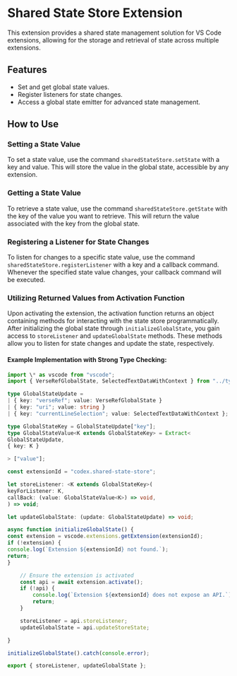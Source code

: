 # Shared State Store Extension

This extension provides a shared state management solution for VS Code extensions, allowing for the storage and retrieval of state across multiple extensions.

## Features

- Set and get global state values.
- Register listeners for state changes.
- Access a global state emitter for advanced state management.

## How to Use

### Setting a State Value

To set a state value, use the command `sharedStateStore.setState` with a key and value. This will store the value in the global state, accessible by any extension.

### Getting a State Value

To retrieve a state value, use the command `sharedStateStore.getState` with the key of the value you want to retrieve. This will return the value associated with the key from the global state.

### Registering a Listener for State Changes

To listen for changes to a specific state value, use the command `sharedStateStore.registerListener` with a key and a callback command. Whenever the specified state value changes, your callback command will be executed.

### Utilizing Returned Values from Activation Function

Upon activating the extension, the activation function returns an object containing methods for interacting with the state store programmatically. After initializing the global state through `initializeGlobalState`, you gain access to `storeListener` and `updateGlobalState` methods. These methods allow you to listen for state changes and update the state, respectively.

#### Example Implementation with Strong Type Checking:

```typescript
import \* as vscode from "vscode";
import { VerseRefGlobalState, SelectedTextDataWithContext } from "../types";

type GlobalStateUpdate =
| { key: "verseRef"; value: VerseRefGlobalState }
| { key: "uri"; value: string }
| { key: "currentLineSelection"; value: SelectedTextDataWithContext };

type GlobalStateKey = GlobalStateUpdate["key"];
type GlobalStateValue<K extends GlobalStateKey> = Extract<
GlobalStateUpdate,
{ key: K }

> ["value"];

const extensionId = "codex.shared-state-store";

let storeListener: <K extends GlobalStateKey>(
keyForListener: K,
callBack: (value: GlobalStateValue<K>) => void,
) => void;

let updateGlobalState: (update: GlobalStateUpdate) => void;

async function initializeGlobalState() {
const extension = vscode.extensions.getExtension(extensionId);
if (!extension) {
console.log(`Extension ${extensionId} not found.`);
return;
}

    // Ensure the extension is activated
    const api = await extension.activate();
    if (!api) {
        console.log(`Extension ${extensionId} does not expose an API.`);
        return;
    }

    storeListener = api.storeListener;
    updateGlobalState = api.updateStoreState;

}

initializeGlobalState().catch(console.error);

export { storeListener, updateGlobalState };

```

